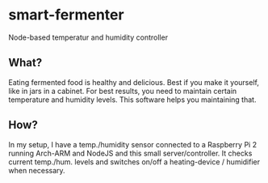 # smart-fermenter
Node-based temperatur and humidity controller

## What?
Eating fermented food is healthy and delicious. Best if you make it yourself, like in jars in a cabinet.
For best results, you need to maintain certain temperature and humidity levels. This software helps you maintaining that.

## How?
In my setup, I have a temp./humidity sensor connected to a Raspberry Pi 2 running Arch-ARM and NodeJS and this small server/controller.
It checks current temp./hum. levels and switches on/off a heating-device / humidifier when necessary.
